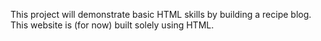 This project will demonstrate basic HTML skills by building a recipe blog. This website is (for now) built solely using HTML.